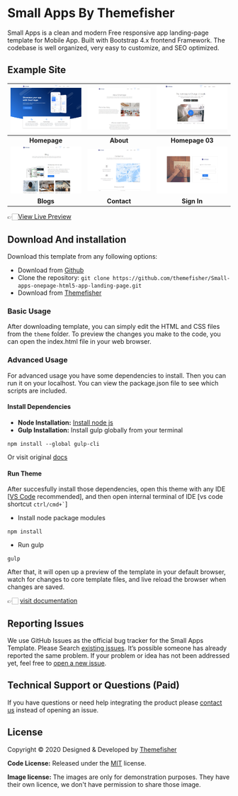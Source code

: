 # Small Apps By Themefisher
Small Apps is a clean and modern Free responsive app landing-page template for Mobile App. Built with Bootstrap 4.x frontend Framework. The codebase is well organized, very easy to customize, and SEO optimized.


<!-- demo -->
## Example Site
| [![](screenshots/homepage.png)](https://demo.themefisher.com/small-apps/) | [![](screenshots/about.png)](https://demo.themefisher.com/small-apps/about.html) | [![](screenshots/homepage-3.png)](https://demo.themefisher.com/small-apps/homepage-3.html) |
|:---:|:---:|:---:|
| **Homepage**  | **About**  | **Homepage 03**  |
| [![](screenshots/blog-r.png)](https://demo.themefisher.com/small-apps/blog.html) | [![](screenshots/contact.png)](https://demo.themefisher.com/small-apps/contact.html) | [![](screenshots/signin.png)](https://demo.themefisher.com/small-apps/sign-in.html) |
| **Blogs** | **Contact** | **Sign In** |

👉🏻[View Live Preview](https://demo.themefisher.com/small-apps/)


<!-- download -->
## Download And installation
Download this template from any following options:

* Download from [Github](https://github.com/themefisher/Small-apps-onepage-html5-app-landing-page/archive/master.zip)
* Clone the repository: `git clone https://github.com/themefisher/Small-apps-onepage-html5-app-landing-page.git`
* Download from [Themefisher](https://themefisher.com/products/small-apps-free-app-landing-page-template/)


<!-- installation -->
### Basic Usage
After downloading template, you can simply edit the HTML and CSS files from the `theme` folder. To preview the changes you make to the code, you can open the index.html file in your web browser.

### Advanced Usage
For advanced usage you have some dependencies to install. Then you can run it on your localhost. You can view the package.json file to see which scripts are included.

#### Install Dependencies
* **Node Installation:** [Install node js](https://nodejs.org/en/download/)
* **Gulp Installation:** Install gulp globally from your terminal 
```
npm install --global gulp-cli
```
Or visit original [docs](https://gulpjs.com/docs/en/getting-started/quick-start)

#### Run Theme
After succesfully install those dependencies, open this theme with any IDE [[VS Code](https://code.visualstudio.com/) recommended], and then open internal terminal of IDE [vs code shortcut <code>ctrl/cmd+\`</code>]

* Install node package modules
```
npm install
```
* Run gulp
```
gulp
```
After that, it will open up a preview of the template in your default browser, watch for changes to core template files, and live reload the browser when changes are saved.

👉🏻 [visit documentation](https://docs.themefisher.com/airspace/)


<!-- reporting issue -->
## Reporting Issues
We use GitHub Issues as the official bug tracker for the Small Apps Template. Please Search [existing issues](https://github.com/themefisher/Small-apps-onepage-html5-app-landing-page/issues). It’s possible someone has already reported the same problem.
If your problem or idea has not been addressed yet, feel free to [open a new issue](https://github.com/themefisher/Small-apps-onepage-html5-app-landing-page/issues).

<!-- support -->
## Technical Support or Questions (Paid)
If you have questions or need help integrating the product please [contact us](mailto:mehedi@themefisher.com) instead of opening an issue.

<!-- licence -->
## License
Copyright &copy; 2020 Designed & Developed by [Themefisher](https://themefisher.com)

**Code License:** Released under the [MIT](https://github.com/themefisher/Small-apps-onepage-html5-app-landing-page/blob/master/LICENSE) license.

**Image license:** The images are only for demonstration purposes. They have their own licence, we don't have permission to share those image.